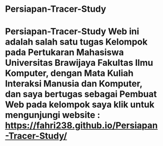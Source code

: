 # Persiapan-Tracer-Study
# Persiapan-Tracer-Study Web ini adalah salah satu tugas Kelompok pada Pertukaran Mahasiswa Universitas Brawijaya Fakultas Ilmu Komputer, dengan Mata Kuliah Interaksi Manusia dan Komputer, dan saya bertugas sebagai Pembuat Web pada kelompok saya klik untuk mengunjungi website : https://fahri238.github.io/Persiapan-Tracer-Study/
